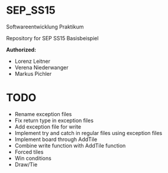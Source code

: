 # SEP_SS15
Softwareentwicklung Praktikum

Repository for SEP SS15 Basisbeispiel

**Authorized:**
* Lorenz Leitner
* Verena Niederwanger
* Markus Pichler

# TODO
* Rename exception files
* Fix return type in exception files
* Add exception file for write
* Implement try and catch in regular files using exception files
* Implement board through AddTile
* Combine write function with AddTile function
* Forced tiles
* Win conditions
* Draw/Tie

